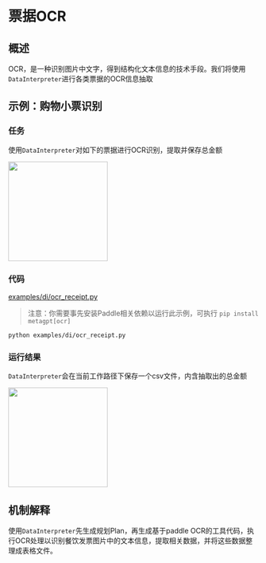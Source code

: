 # 票据OCR

## 概述

OCR，是一种识别图片中文字，得到结构化文本信息的技术手段。我们将使用`DataInterpreter`进行各类票据的OCR信息抽取

## 示例：购物小票识别

### 任务

使用`DataInterpreter`对如下的票据进行OCR识别，提取并保存总金额

<img src="../../../../../public/image/guide/use_cases/interpreter/receipt_shopping.png" width="200">

### 代码

[examples/di/ocr_receipt.py](https://github.com/geekan/MetaGPT/blob/main/examples/di/ocr_receipt.py)

> 注意：你需要事先安装Paddle相关依赖以运行此示例，可执行
> `pip install metagpt[ocr]`

```bash
python examples/di/ocr_receipt.py
```

### 运行结果

`DataInterpreter`会在当前工作路径下保存一个csv文件，内含抽取出的总金额

<img src="../../../../../public/image/guide/use_cases/interpreter/receipt_shopping_ocr_result.png" width="200">

## 机制解释

使用`DataInterpreter`先生成规划Plan，再生成基于paddle OCR的工具代码，执行OCR处理以识别餐饮发票图片中的文本信息，提取相关数据，并将这些数据整理成表格文件。

